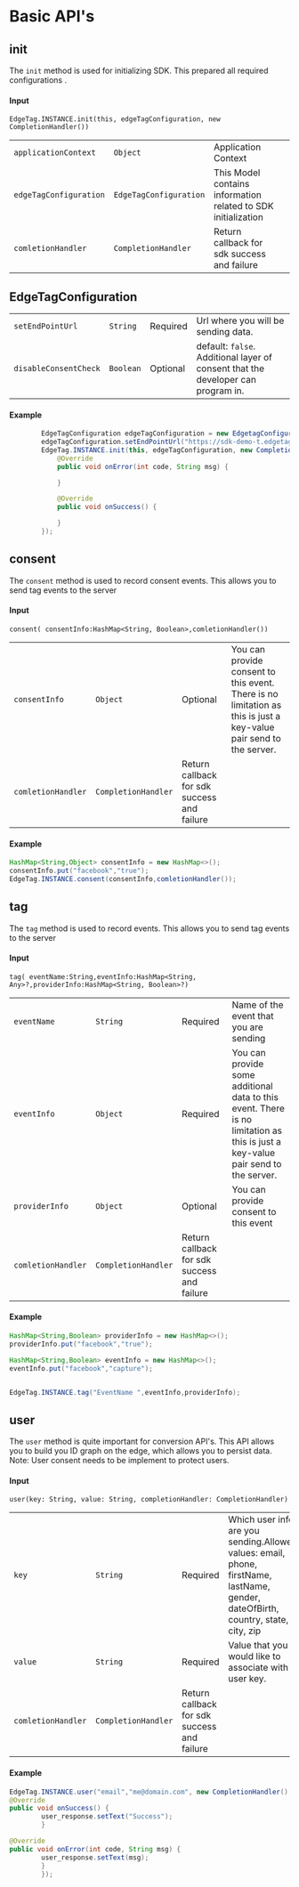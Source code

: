# Basic API's

## init
The `init` method is used for initializing SDK. This prepared all required configurations .

#### Input
`EdgeTag.INSTANCE.init(this, edgeTagConfiguration, new CompletionHandler())`

|||||
|---|---|---|---|
| `applicationContext` | `Object` | Application Context |
| `edgeTagConfiguration` | `EdgeTagConfiguration` | This Model contains information related to SDK initialization |
| `comletionHandler` | `CompletionHandler`| Return callback for sdk success and failure|

## EdgeTagConfiguration

|||||
|---|---|---|---|
| `setEndPointUrl` | `String` | Required | Url where you will be sending data. |
|`disableConsentCheck` | `Boolean` | Optional | default: `false`. Additional layer of consent that the developer can program in. |


#### Example
```java
        EdgeTagConfiguration edgeTagConfiguration = new EdgetagConfiguration();
        edgeTagConfiguration.setEndPointUrl("https://sdk-demo-t.edgetag.io");
        EdgeTag.INSTANCE.init(this, edgeTagConfiguration, new CompletionHandler() {
            @Override
            public void onError(int code, String msg) {

            }

            @Override
            public void onSuccess() {

            }
        });
```

## consent
The `consent` method is used to record consent events. This allows you to send tag events to the server 

#### Input
`consent( consentInfo:HashMap<String, Boolean>,comletionHandler())`

|||||
|---|---|---|---|
| `consentInfo` | `Object` | Optional | You can provide consent to this event. There is no limitation as this is just a key-value pair send to the server. |
| `comletionHandler` | `CompletionHandler`| Return callback for sdk success and failure|
#### Example
```Java
HashMap<String,Object> consentInfo = new HashMap<>();
consentInfo.put("facebook","true");
EdgeTag.INSTANCE.consent(consentInfo,comletionHandler());
```

## tag
The `tag` method is used to record events. This allows you to send tag events to the server

#### Input
`tag( eventName:String,eventInfo:HashMap<String, Any>?,providerInfo:HashMap<String, Boolean>?)`

|||||
|---|---|---|---|
| `eventName` | `String` | Required | Name of the event that you are sending |
| `eventInfo` | `Object` | Required | You can provide some additional data to this event. There is no limitation as this is just a key-value pair send to the server. |
| `providerInfo` | `Object` | Optional | You can provide consent to this event|
| `comletionHandler` | `CompletionHandler`| Return callback for sdk success and failure|

#### Example
```Java
HashMap<String,Boolean> providerInfo = new HashMap<>();
providerInfo.put("facebook","true");

HashMap<String,Boolean> eventInfo = new HashMap<>();
eventInfo.put("facebook","capture");


EdgeTag.INSTANCE.tag("EventName ",eventInfo,providerInfo);
```

## user
The `user` method is  quite important for conversion API's. This API allows you to build you ID graph on the edge, which allows you to persist data.
Note: User consent needs to be implement to protect users.

#### Input
`user(key: String, value: String, completionHandler: CompletionHandler)`

|||||
|---|---|---|---|
| `key` | `String` | Required | Which user info are you sending.Allowed values: email, phone, firstName, lastName, gender, dateOfBirth, country, state, city, zip |
| `value` | `String` | Required | Value that you would like to associate with user key. |
| `comletionHandler` | `CompletionHandler`| Return callback for sdk success and failure|

#### Example
```Java
EdgeTag.INSTANCE.user("email","me@domain.com", new CompletionHandler() {
@Override
public void onSuccess() {
        user_response.setText("Success");
        }

@Override
public void onError(int code, String msg) {
        user_response.setText(msg);
        }
        });
```


